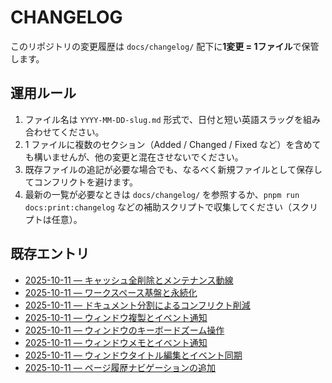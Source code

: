 # CHANGELOG

このリポジトリの変更履歴は `docs/changelog/` 配下に**1変更 = 1ファイル**で保管します。

## 運用ルール
1. ファイル名は `YYYY-MM-DD-slug.md` 形式で、日付と短い英語スラッグを組み合わせてください。
2. 1 ファイルに複数のセクション（Added / Changed / Fixed など）を含めても構いませんが、他の変更と混在させないでください。
3. 既存ファイルの追記が必要な場合でも、なるべく新規ファイルとして保存してコンフリクトを避けます。
4. 最新の一覧が必要なときは `docs/changelog/` を参照するか、`pnpm run docs:print:changelog` などの補助スクリプトで収集してください（スクリプトは任意）。

## 既存エントリ
- [2025-10-11 — キャッシュ全削除とメンテナンス動線](changelog/2025-10-11-cache-maintenance.md)
- [2025-10-11 — ワークスペース基盤と永続化](changelog/2025-10-11-workspace-foundations.md)
- [2025-10-11 — ドキュメント分割によるコンフリクト削減](changelog/2025-10-11-docs-split.md)
- [2025-10-11 — ウィンドウ複製とイベント通知](changelog/2025-10-11-window-duplicate.md)
- [2025-10-11 — ウィンドウのキーボードズーム操作](changelog/2025-10-11-window-keyboard-zoom.md)
- [2025-10-11 — ウィンドウメモとイベント通知](changelog/2025-10-11-window-notes.md)
- [2025-10-11 — ウィンドウタイトル編集とイベント同期](changelog/2025-10-11-window-title.md)
- [2025-10-11 — ページ履歴ナビゲーションの追加](changelog/2025-10-11-window-page-history.md)
